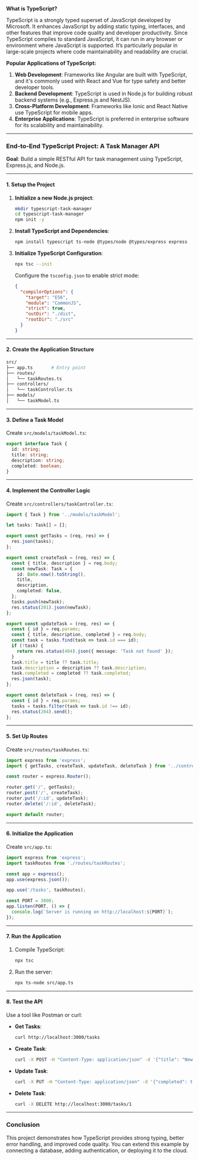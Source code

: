 **What is TypeScript?**  

TypeScript is a strongly typed superset of JavaScript developed by Microsoft. It enhances JavaScript by adding static typing, interfaces, and other features that improve code quality and developer productivity. Since TypeScript compiles to standard JavaScript, it can run in any browser or environment where JavaScript is supported. It’s particularly popular in large-scale projects where code maintainability and readability are crucial.

**Popular Applications of TypeScript:**  
1. **Web Development**: Frameworks like Angular are built with TypeScript, and it's commonly used with React and Vue for type safety and better developer tools.  
2. **Backend Development**: TypeScript is used in Node.js for building robust backend systems (e.g., Express.js and NestJS).  
3. **Cross-Platform Development**: Frameworks like Ionic and React Native use TypeScript for mobile apps.  
4. **Enterprise Applications**: TypeScript is preferred in enterprise software for its scalability and maintainability.  

---

### **End-to-End TypeScript Project: A Task Manager API**

**Goal**: Build a simple RESTful API for task management using TypeScript, Express.js, and Node.js.

---

#### **1. Setup the Project**

1. **Initialize a new Node.js project**:  
   ```bash
   mkdir typescript-task-manager
   cd typescript-task-manager
   npm init -y
   ```

2. **Install TypeScript and Dependencies**:  
   ```bash
   npm install typescript ts-node @types/node @types/express express
   ```

3. **Initialize TypeScript Configuration**:  
   ```bash
   npx tsc --init
   ```
   Configure the `tsconfig.json` to enable strict mode:  
   ```json
   {
     "compilerOptions": {
       "target": "ES6",
       "module": "CommonJS",
       "strict": true,
       "outDir": "./dist",
       "rootDir": "./src"
     }
   }
   ```

---

#### **2. Create the Application Structure**  

```bash
src/
├── app.ts       # Entry point
├── routes/
│   └── taskRoutes.ts
├── controllers/
│   └── taskController.ts
├── models/
│   └── taskModel.ts
```

---

#### **3. Define a Task Model**  

Create `src/models/taskModel.ts`:  
```typescript
export interface Task {
  id: string;
  title: string;
  description: string;
  completed: boolean;
}
```

---

#### **4. Implement the Controller Logic**  

Create `src/controllers/taskController.ts`:  
```typescript
import { Task } from '../models/taskModel';

let tasks: Task[] = [];

export const getTasks = (req, res) => {
  res.json(tasks);
};

export const createTask = (req, res) => {
  const { title, description } = req.body;
  const newTask: Task = {
    id: Date.now().toString(),
    title,
    description,
    completed: false,
  };
  tasks.push(newTask);
  res.status(201).json(newTask);
};

export const updateTask = (req, res) => {
  const { id } = req.params;
  const { title, description, completed } = req.body;
  const task = tasks.find(task => task.id === id);
  if (!task) {
    return res.status(404).json({ message: 'Task not found' });
  }
  task.title = title ?? task.title;
  task.description = description ?? task.description;
  task.completed = completed ?? task.completed;
  res.json(task);
};

export const deleteTask = (req, res) => {
  const { id } = req.params;
  tasks = tasks.filter(task => task.id !== id);
  res.status(204).send();
};
```

---

#### **5. Set Up Routes**

Create `src/routes/taskRoutes.ts`:  
```typescript
import express from 'express';
import { getTasks, createTask, updateTask, deleteTask } from '../controllers/taskController';

const router = express.Router();

router.get('/', getTasks);
router.post('/', createTask);
router.put('/:id', updateTask);
router.delete('/:id', deleteTask);

export default router;
```

---

#### **6. Initialize the Application**  

Create `src/app.ts`:  
```typescript
import express from 'express';
import taskRoutes from './routes/taskRoutes';

const app = express();
app.use(express.json());

app.use('/tasks', taskRoutes);

const PORT = 3000;
app.listen(PORT, () => {
  console.log(`Server is running on http://localhost:${PORT}`);
});
```

---

#### **7. Run the Application**  

1. Compile TypeScript:  
   ```bash
   npx tsc
   ```
2. Run the server:  
   ```bash
   npx ts-node src/app.ts
   ```

---

#### **8. Test the API**  

Use a tool like Postman or curl:  

- **Get Tasks**:  
   ```bash
   curl http://localhost:3000/tasks
   ```

- **Create Task**:  
   ```bash
   curl -X POST -H "Content-Type: application/json" -d '{"title": "New Task", "description": "Learn TypeScript"}' http://localhost:3000/tasks
   ```

- **Update Task**:  
   ```bash
   curl -X PUT -H "Content-Type: application/json" -d '{"completed": true}' http://localhost:3000/tasks/1
   ```

- **Delete Task**:  
   ```bash
   curl -X DELETE http://localhost:3000/tasks/1
   ```

---

### **Conclusion**  

This project demonstrates how TypeScript provides strong typing, better error handling, and improved code quality. You can extend this example by connecting a database, adding authentication, or deploying it to the cloud.
